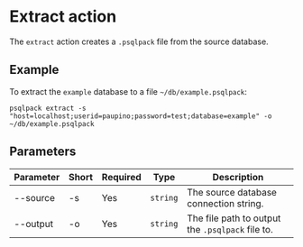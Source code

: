 # Extract action

The `extract` action creates a `.psqlpack` file from the source database.

## Example

To extract the `example` database to a file `~/db/example.psqlpack`:
```console
psqlpack extract -s "host=localhost;userid=paupino;password=test;database=example" -o ~/db/example.psqlpack
```

## Parameters

| Parameter  | Short | Required   | Type     | Description
|------------|-------|------------|----------|-------------
| --source   | -s    | Yes        | `string` | The source database connection string.
| --output   | -o    | Yes        | `string` | The file path to output the `.psqlpack` file to.

